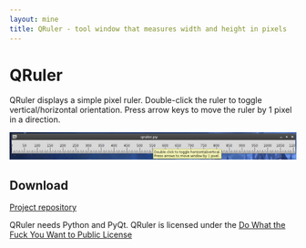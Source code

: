 ```yaml
---
layout: mine
title: QRuler - tool window that measures width and height in pixels
---
```


# QRuler #

QRuler displays a simple pixel ruler.
Double-click the ruler to toggle vertical/horizontal orientation.
Press arrow keys to move the ruler by 1 pixel in a direction.

![Screenshot](qruler.png)

## Download ##

[Project repository](https://github.com/hydrargyrum/attic/tree/master/qruler)

QRuler needs Python and PyQt.
QRuler is licensed under the [Do What the Fuck You Want to Public License](../wtfpl)

